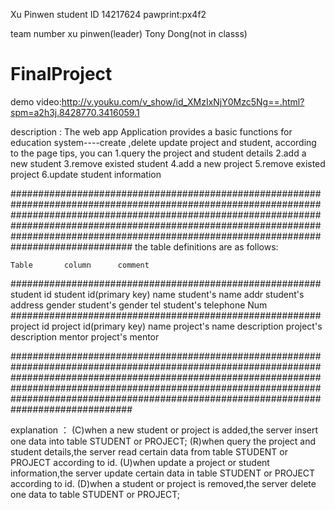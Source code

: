 
Xu Pinwen
student ID 14217624
pawprint:px4f2

team number
xu pinwen(leader)
Tony Dong(not in classs)


# FinalProject

demo video:http://v.youku.com/v_show/id_XMzIxNjY0Mzc5Ng==.html?spm=a2h3j.8428770.3416059.1

description :
	The web app Application provides a basic functions for education system----create ,delete update project and student,
	 according to the page tips, you can 
	1.query the project and student details
	2.add a new  student
	3.remove existed  student
	4.add a new  project
	5.remove existed  project
	6.update student information




##############################################################################################################################################################################################################################################################################################################
the table definitions are as follows: 

	Table     	column   	comment
########################################################
	student		id			student id(primary key)
				name		student's name
				addr		student's address
				gender		student's gender
				tel			student's telephone Num
########################################################
	project		id			project id(primary key)
				name		project's name
				description	project's description
				mentor		project's mentor

				
		


##############################################################################################################################################################################################################################################################################################################

explanation ：
	(C)when a new student or project is added,the server insert one data into table STUDENT or PROJECT;
	(R)when query the project and student details,the server read certain data from table STUDENT or PROJECT according to id.
	(U)when update a project or student information,the server update certain data in table STUDENT or PROJECT according to id.
	(D)when a student or project is removed,the server delete one data to table STUDENT or PROJECT;
	
